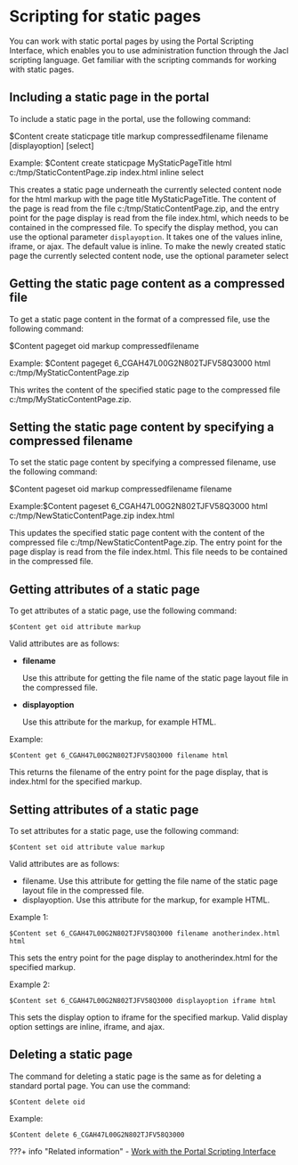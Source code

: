 # Scripting for static pages

You can work with static portal pages by using the Portal Scripting Interface, which enables you to use administration function through the Jacl scripting language. Get familiar with the scripting commands for working with static pages.

## Including a static page in the portal

To include a static page in the portal, use the following command:

$Content create staticpage title markup compressedfilename filename \[displayoption\] \[select\]

Example: $Content create staticpage MyStaticPageTitle html c:/tmp/StaticContentPage.zip index.html inline select

This creates a static page underneath the currently selected content node for the html markup with the page title MyStaticPageTitle. The content of the page is read from the file c:/tmp/StaticContentPage.zip, and the entry point for the page display is read from the file index.html, which needs to be contained in the compressed file. To specify the display method, you can use the optional parameter `displayoption`. It takes one of the values inline, iframe, or ajax. The default value is inline. To make the newly created static page the currently selected content node, use the optional parameter select

## Getting the static page content as a compressed file

To get a static page content in the format of a compressed file, use the following command:

$Content pageget oid markup compressedfilename

Example: $Content pageget 6\_CGAH47L00G2N802TJFV58Q3000 html c:/tmp/MyStaticContentPage.zip

This writes the content of the specified static page to the compressed file c:/tmp/MyStaticContentPage.zip.

## Setting the static page content by specifying a compressed filename

To set the static page content by specifying a compressed filename, use the following command:

$Content pageset oid markup compressedfilename filename

Example:$Content pageset 6\_CGAH47L00G2N802TJFV58Q3000 html c:/tmp/NewStaticContentPage.zip index.html

This updates the specified static page content with the content of the compressed file c:/tmp/NewStaticContentPage.zip. The entry point for the page display is read from the file index.html. This file needs to be contained in the compressed file.

## Getting attributes of a static page

To get attributes of a static page, use the following command:

```
$Content get oid attribute markup
```

Valid attributes are as follows:

-   **filename**

    Use this attribute for getting the file name of the static page layout file in the compressed file.

-   **displayoption**

    Use this attribute for the markup, for example HTML.


Example:

```
$Content get 6_CGAH47L00G2N802TJFV58Q3000 filename html
```

This returns the filename of the entry point for the page display, that is index.html for the specified markup.

## Setting attributes of a static page

To set attributes for a static page, use the following command:

```
$Content set oid attribute value markup
```

Valid attributes are as follows:

-   filename. Use this attribute for getting the file name of the static page layout file in the compressed file.
-   displayoption. Use this attribute for the markup, for example HTML.

Example 1:

```
$Content set 6_CGAH47L00G2N802TJFV58Q3000 filename anotherindex.html html
```

This sets the entry point for the page display to anotherindex.html for the specified markup.

Example 2:

```
$Content set 6_CGAH47L00G2N802TJFV58Q3000 displayoption iframe html
```

This sets the display option to iframe for the specified markup. Valid display option settings are inline, iframe, and ajax.

## Deleting a static page

The command for deleting a static page is the same as for deleting a standard portal page. You can use the command:

```
$Content delete oid
```

Example:

```
$Content delete 6_CGAH47L00G2N802TJFV58Q3000
```


???+ info "Related information"
    -   [Work with the Portal Scripting Interface](../../../../../deployment/manage/portal_admin_tools/portal_scripting_interface/adpsitsk.md)

